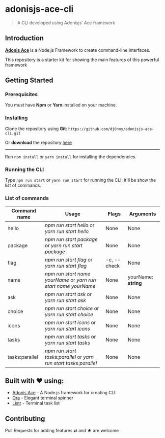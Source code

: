 # adonisjs-ace-cli

> A CLI developed using Adonisjs' Ace framework

## Introduction

__[Adonis Ace](https://github.com/adonisjs/ace)__ is a Node.js Framework to create command-line interfaces.

This repository is a starter kit for showing the main features of this powerful framework

## Getting Started

### Prerequisites

You must have __Npm__ or __Yarn__ installed on your machine.
 
### Installing

Clone the repository using __Git__:
`https://github.com/dj0nny/adonisjs-ace-cli.git`

Or __download__ the repository [here](https://github.com/dj0nny/adonisjs-ace-cli/archive/develop.zip)

---

Run `npm install` or `yarn install` for installing the dependencies.

### Running the CLI

Type `npm run start` or `yarn run start` for running the CLI: it'll be show the list of commands.

### List of commands

Command name  | Usage                                                            |   Flags       | Arguments
------------- | -----------------------------------------------------------------| ------------- | ---------
hello         | _npm run start hello_  or _yarn run start hello_                 | None          | None
package       | _npm run start package_ or _yarn run start package_              | None          | None
flag          | _npm run start flag_ or _yarn run start flag_                    | -c, --check   | None
name          | _npm run start name yourName_ or _yarn run start name yourName_  | None          | yourName: __string__
ask           | _npm run start ask_ or _yarn run start ask_                      | None          | None
choice        | _npm run start choice_ or _yarn run start choice_                | None          | None
icons         | _npm run start icons_ or _yarn run start icons_                  | None          | None
tasks         | _npm run start tasks_ or _yarn run start tasks_                  | None          | None
tasks:parallel| _npm run start tasks:parallel_ or _yarn run start tasks:parallel_| None          | None


## Built with ❤ using:

* [Adonis Ace](https://github.com/adonisjs/ace) - A Node.js framework for creating CLI
* [Ora](https://github.com/sindresorhus/ora) - Elegant terminal spinner
* [Listr](https://github.com/SamVerschueren/listr) - Terminal task list


## Contributing

Pull Requests for adding features ⇄ and ★ are welcome
